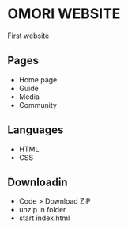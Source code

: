# OMORI WEBSITE

First website 

## Pages
  * Home page
  * Guide
  * Media
  * Community
## Languages
  * HTML
  * CSS
## Downloadin
  * Code > Download ZIP
  * unzip in folder
  * start index.html
